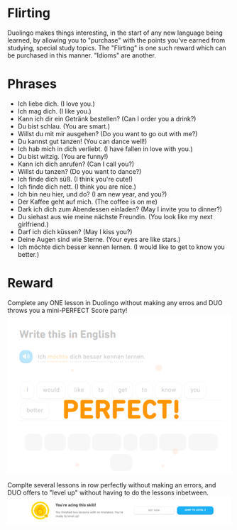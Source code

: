 # Flirting 
Duolingo makes things interesting, in the start of any new language being learned, by allowing you to "purchase" with the points you've earned from studying, special study topics.  The "Flirting" is one such reward which can be purchased in this manner.  "Idioms" are another. 

# Phrases 
* Ich liebe dich. (I love you.) 
* Ich mag dich. (I like you.) 
* Kann ich dir ein Getränk bestellen? (Can I order you a drink?) 
* Du bist schlau. (You are smart.) 
* Willst du mit mir ausgehen?  (Do you want to go out with me?) 
* Du kannst gut tanzen! (You can dance well!) 
* Ich hab mich in dich verliebt. (I have fallen in love with you.)
* Du bist witzig. (You are funny!)
* Kann ich dich anrufen?  (Can I call you?) 
* Willst du tanzen?  (Do you want to dance?) 
* Ich finde dich süß.  (I think you're cute!) 
* Ich finde dich nett.  (I think you are nice.) 
* Ich bin neu hier, und do?  (I am new year, and you?)
* Der Kaffee geht auf mich.  (The coffee is on me)
* Dark ich dich zum Abendessen einladen? (May I invite you to dinner?) 
* Du siehast aus wie meine nächste Freundin. (You look like my next girlfriend.)
* Darf ich dich küssen? (May I kiss you?)
* Deine Augen sind wie Sterne. (Your eyes are like stars.) 
* Ich möchte dich besser kennen lernen. (I would like to get to know you better.) 

# Reward
Complete any ONE lesson in Duolingo without making any erros and DUO throws you a mini-PERFECT Score party! 
![Perfect Score](https://github.com/EO4wellness/T-I-L/blob/main/polyglot/aleman/images/PERFECT.png)

Complte several lessons in row perfectly without making an errors, and DUO offers to "level up" without having to do the lessons inbetween. 
![Aced It](https://github.com/EO4wellness/T-I-L/blob/main/polyglot/aleman/images/jump-to-new-level.png)
